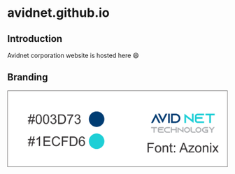 # avidnet.github.io
## Introduction
Avidnet corporation website is hosted here :smile:

## Branding
![branding](branding/brand.png)
